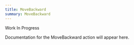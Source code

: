 ```yaml
---
title: MoveBackward
summary: MoveBackward
---
```


Work In Progress

Documentation for the MoveBackward action will appear here.